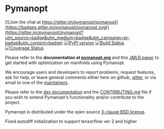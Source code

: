 # Pymanopt

[![Join the chat at https://gitter.im/pymanopt/pymanopt](https://badges.gitter.im/pymanopt/pymanopt.svg)](https://gitter.im/pymanopt/pymanopt?utm_source=badge&utm_medium=badge&utm_campaign=pr-badge&utm_content=badge)
[![PyPI version](https://badge.fury.io/py/pymanopt.svg)](https://badge.fury.io/py/pymanopt)
[![Build Status](https://travis-ci.org/pymanopt/pymanopt.svg?branch=master)](https://travis-ci.org/pymanopt/pymanopt)
[![Coverage Status](https://coveralls.io/repos/github/pymanopt/pymanopt/badge.svg?branch=master)](https://coveralls.io/github/pymanopt/pymanopt?branch=master)

Please refer to the **documentation at [pymanopt.org](https://pymanopt.org)**
and this [JMLR paper](http://www.jmlr.org/papers/v17/16-177.html) to get started
with optimization on manifolds using Pymanopt.

We encourage users and developers to report problems, request features,
ask for help, or leave general comments either here on github,
[gitter](https://gitter.im/pymanopt/pymanopt), or via email to one of the
[maintainers](https://github.com/pymanopt/pymanopt/blob/master/MAINTAINERS).

Please refer to the [dev documentation](https://pymanopt.org/docs/) and the
[CONTRIBUTING.md](https://github.com/pymanopt/pymanopt/blob/master/CONTRIBUTING.md)
file if you wish to extend Pymanopt's functionality and/or contribute to the
project.

Pymanopt is distributed under the open source [3-clause BSD
license](https://github.com/pymanopt/pymanopt/blob/master/).

Fixed autodiff initialization to support tensorflow ver 2 and higher
